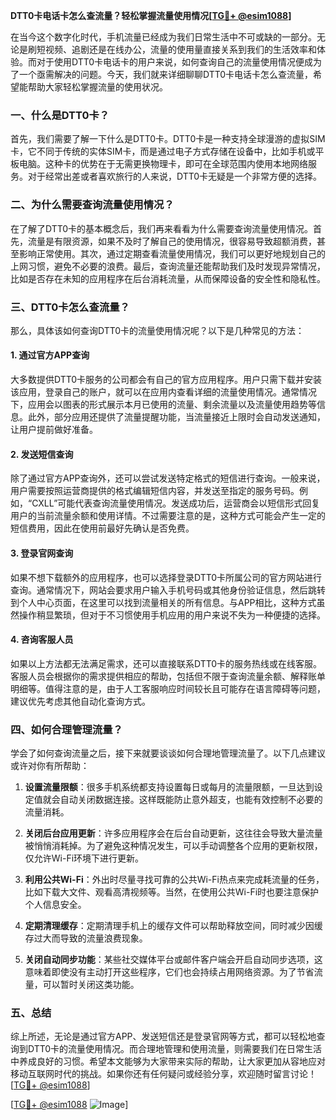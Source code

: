 **DTT0卡电话卡怎么查流量？轻松掌握流量使用情况[[TG💪+ @esim1088](https://t.me/s/esim1088)]**

在当今这个数字化时代，手机流量已经成为我们日常生活中不可或缺的一部分。无论是刷短视频、追剧还是在线办公，流量的使用量直接关系到我们的生活效率和体验。而对于使用DTT0卡电话卡的用户来说，如何查询自己的流量使用情况便成为了一个亟需解决的问题。今天，我们就来详细聊聊DTT0卡电话卡怎么查流量，希望能帮助大家轻松掌握流量的使用状况。

### 一、什么是DTT0卡？

首先，我们需要了解一下什么是DTT0卡。DTT0卡是一种支持全球漫游的虚拟SIM卡，它不同于传统的实体SIM卡，而是通过电子方式存储在设备中，比如手机或平板电脑。这种卡的优势在于无需更换物理卡，即可在全球范围内使用本地网络服务。对于经常出差或者喜欢旅行的人来说，DTT0卡无疑是一个非常方便的选择。

### 二、为什么需要查询流量使用情况？

在了解了DTT0卡的基本概念后，我们再来看看为什么需要查询流量使用情况。首先，流量是有限资源，如果不及时了解自己的使用情况，很容易导致超额消费，甚至影响正常使用。其次，通过定期查看流量使用情况，我们可以更好地规划自己的上网习惯，避免不必要的浪费。最后，查询流量还能帮助我们及时发现异常情况，比如是否存在未知的应用程序在后台消耗流量，从而保障设备的安全性和隐私性。

### 三、DTT0卡怎么查流量？

那么，具体该如何查询DTT0卡的流量使用情况呢？以下是几种常见的方法：

#### 1. 通过官方APP查询

大多数提供DTT0卡服务的公司都会有自己的官方应用程序。用户只需下载并安装该应用，登录自己的账户，就可以在应用内查看详细的流量使用情况。通常情况下，应用会以图表的形式展示本月已使用的流量、剩余流量以及流量使用趋势等信息。此外，部分应用还提供了流量提醒功能，当流量接近上限时会自动发送通知，让用户提前做好准备。

#### 2. 发送短信查询

除了通过官方APP查询外，还可以尝试发送特定格式的短信进行查询。一般来说，用户需要按照运营商提供的格式编辑短信内容，并发送至指定的服务号码。例如，“CXLL”可能代表查询流量使用情况。发送成功后，运营商会以短信形式回复用户的当前流量余额和使用详情。不过需要注意的是，这种方式可能会产生一定的短信费用，因此在使用前最好先确认是否免费。

#### 3. 登录官网查询

如果不想下载额外的应用程序，也可以选择登录DTT0卡所属公司的官方网站进行查询。通常情况下，网站会要求用户输入手机号码或其他身份验证信息，然后跳转到个人中心页面，在这里可以找到流量相关的所有信息。与APP相比，这种方式虽然操作稍显繁琐，但对于不习惯使用手机应用的用户来说不失为一种便捷的选择。

#### 4. 咨询客服人员

如果以上方法都无法满足需求，还可以直接联系DTT0卡的服务热线或在线客服。客服人员会根据你的需求提供相应的帮助，包括但不限于查询流量余额、解释账单明细等。值得注意的是，由于人工客服响应时间较长且可能存在语言障碍等问题，建议优先考虑其他自动化查询方式。

### 四、如何合理管理流量？

学会了如何查询流量之后，接下来就要谈谈如何合理地管理流量了。以下几点建议或许对你有所帮助：

1. **设置流量限额**：很多手机系统都支持设置每日或每月的流量限额，一旦达到设定值就会自动关闭数据连接。这样既能防止意外超支，也能有效控制不必要的流量消耗。
   
2. **关闭后台应用更新**：许多应用程序会在后台自动更新，这往往会导致大量流量被悄悄消耗掉。为了避免这种情况发生，可以手动调整各个应用的更新权限，仅允许Wi-Fi环境下进行更新。
   
3. **利用公共Wi-Fi**：外出时尽量寻找可靠的公共Wi-Fi热点来完成耗流量的任务，比如下载大文件、观看高清视频等。当然，在使用公共Wi-Fi时也要注意保护个人信息安全。
   
4. **定期清理缓存**：定期清理手机上的缓存文件可以帮助释放空间，同时减少因缓存过大而导致的流量浪费现象。
   
5. **关闭自动同步功能**：某些社交媒体平台或邮件客户端会开启自动同步选项，这意味着即使没有主动打开这些程序，它们也会持续占用网络资源。为了节省流量，可以暂时关闭这类功能。

### 五、总结

综上所述，无论是通过官方APP、发送短信还是登录官网等方式，都可以轻松地查询到DTT0卡的流量使用情况。而合理地管理和使用流量，则需要我们在日常生活中养成良好的习惯。希望本文能够为大家带来实际的帮助，让大家更加从容地应对移动互联网时代的挑战。如果你还有任何疑问或经验分享，欢迎随时留言讨论！[[TG💪+ @esim1088](https://t.me/s/esim1088)]

[[TG💪+ @esim1088](https://t.me/s/esim1088) ![Image](https://i.postimg.cc/4NQfJmqS/Snipaste-2025-05-13-00-14-12.png)]